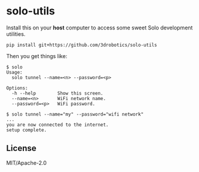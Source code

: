 # solo-utils

Install this on your **host** computer to access some sweet Solo development utilities.

```
pip install git+https://github.com/3drobotics/solo-utils
```

Then you get things like:

```
$ solo
Usage:
  solo tunnel --name=<n> --password=<p>

Options:
  -h --help        Show this screen.
  --name=<n>       WiFi network name.
  --password=<p>   WiFi password.

$ solo tunnel --name="my" --password="wifi network"
...
you are now connected to the internet.
setup complete.
```

## License

MIT/Apache-2.0
